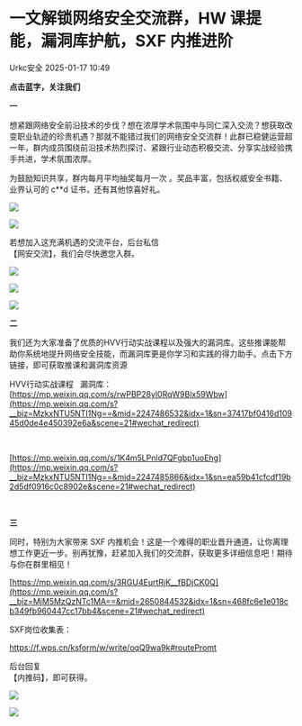 #  一文解锁网络安全交流群，HW 课提能，漏洞库护航，SXF 内推进阶   
 Urkc安全   2025-01-17 10:49  
  
**点击蓝字，关注我们**  
  
  
  
**一**  
  
  
想紧跟网络安全前沿技术的步伐？想在浓厚学术氛围中与同仁深入交流？想获取改变职业轨迹的珍贵机遇？那就不能错过我们的网络安全交流群！此群已稳健运营超一年，群内成员围绕前沿技术热烈探讨、紧跟行业动态积极交流、分享实战经验携手共进，学术氛围浓厚。  
  
  
为鼓励知识共享，群内每月平均抽奖每月一次 。奖品丰富，包括权威安全书籍、业界认可的 c**d 证书，还有其他惊喜好礼。  
  
![](https://mmbiz.qpic.cn/mmbiz_jpg/FL9Xqxpicm6rE6JUBr12Jib5GzHyiaCh9bKbSSqXx9WsFQgSL8yc52ZZd3mC7pZeh52gHDH80FGMaDfAxbeLzPxKw/640?wx_fmt=jpeg&from=appmsg "")  
  
![](https://mmbiz.qpic.cn/mmbiz_jpg/FL9Xqxpicm6rE6JUBr12Jib5GzHyiaCh9bKhD4HAibBSicYAPy1C12lRFcBq3ibqebu3DSiaYP7JXibXhy8YVNTHImoTgQ/640?wx_fmt=jpeg&from=appmsg "")  
  
  
若想加入这充满机遇的交流平台，后台私信  
【网安交流】，我们会尽快邀您入群。  
  
  
![](https://mmbiz.qpic.cn/mmbiz_jpg/FL9Xqxpicm6rE6JUBr12Jib5GzHyiaCh9bKcIRjsOBSYic6BIjeklll5Cn4YcaN2VXrpK0YT5baxOb7NiaSuHJ3SuyA/640?wx_fmt=jpeg&from=appmsg "")  
  
![](https://mmbiz.qpic.cn/mmbiz_jpg/FL9Xqxpicm6rE6JUBr12Jib5GzHyiaCh9bKbYiaFfvM9uTiagrpHZBT3Nicad42Tbexd7vQV06ZOtSicVicYTxPDWibYyvA/640?wx_fmt=jpeg "")  
  
![](https://mmbiz.qpic.cn/mmbiz_jpg/FL9Xqxpicm6rE6JUBr12Jib5GzHyiaCh9bKPHD85Uu3xYLvVLwIM49tbbyobibp7RLiaNsKdjPEiczpbaqSQFsLGu0Ag/640?wx_fmt=jpeg "")  
  
  
**二**  
  
  
我们还为大家准备了优质的HVV行动实战课程以及强大的漏洞库。这些推课能帮助你系统地提升网络安全技能，而漏洞库更是你学习和实践的得力助手。点击下方链接，即可获取推课和漏洞库资源  
  
HVV行动实战课程   漏洞库：  
[https://mp.weixin.qq.com/s/rwPBP28yl0RqW9Blx59Wbw](https://mp.weixin.qq.com/s?__biz=MzkxNTU5NTI1Ng==&mid=2247486532&idx=1&sn=37417bf0416d10945d0de4e450392e6a&scene=21#wechat_redirect)  
  
   
  
  
[https://mp.weixin.qq.com/s/1K4m5LPnld7QFgbp1uoEhg](https://mp.weixin.qq.com/s?__biz=MzkxNTU5NTI1Ng==&mid=2247485866&idx=1&sn=ea59b41cfcdf19b2d5df0916c0c8902e&scene=21#wechat_redirect)  
  
   
  
  
**三**  
  
  
同时，特别为大家带来 SXF 内推机会！这是一个难得的职业晋升通道，让你离理想工作更近一步。别再犹豫，赶紧加入我们的交流群，获取更多详细信息吧！期待与你在群里相见！  
  
[https://mp.weixin.qq.com/s/3RGU4EurtRjK__fBDjCK0Q](https://mp.weixin.qq.com/s?__biz=MjM5MzQzNTc1MA==&mid=2650844532&idx=1&sn=468fc6e1e018cb349fb960447cc17bb4&scene=21#wechat_redirect)  
  
  
  
SXF岗位收集表：  
  
https://f.wps.cn/ksform/w/write/oqQ9wa9k#routePromt  
  
后台回复  
【内推码】，即可获得。  
  
![](https://mmbiz.qpic.cn/mmbiz_jpg/FL9Xqxpicm6rE6JUBr12Jib5GzHyiaCh9bKbic021YqUrlh998Fic43fIWsx2trOvMruUYZrcnVg5CHdemRkvaib0PXg/640?wx_fmt=jpeg&from=appmsg "")  
  
  
![](https://mmbiz.qpic.cn/mmbiz_png/FL9Xqxpicm6rE6JUBr12Jib5GzHyiaCh9bKmkn5qN2Rq3eawWzdlTEBjXTS9QQfRXcvrvbX785czca1akPIpNZ4Dw/640?wx_fmt=png&from=appmsg "")  
  
  
  

